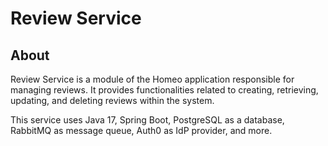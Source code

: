 # Review Service

## About

Review Service is a module of the Homeo application responsible for managing reviews. It provides functionalities related to creating, retrieving, updating, and deleting reviews within the system.

This service uses Java 17, Spring Boot, PostgreSQL as a database, RabbitMQ as message queue, Auth0 as IdP provider, and more.
